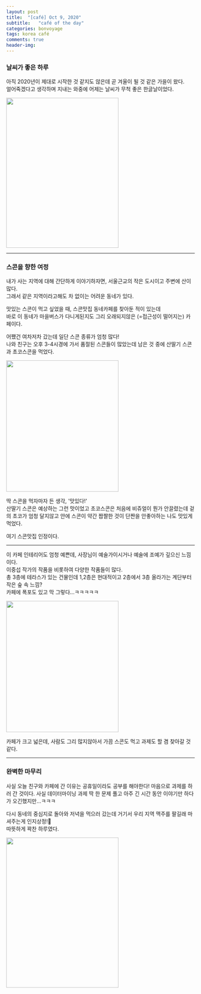 ```yaml
---
layout: post
title:  "[café] Oct 9, 2020"
subtitle:   "café of the day"
categories: bonvoyage
tags: korea café
comments: true
header-img: 
---
```


### 날씨가 좋은 하루
아직 2020년이 제대로 시작한 것 같지도 않은데 곧 겨울이 될 것 같은 가을이 왔다.  
얼어죽겠다고 생각하며 지내는 와중에 어제는 날씨가 무척 좋은 한글날이었다.  

<img src="https://ataraxiady.github.io/assets/img/bonvoyage/korea/2020-10-10-cafe1.jpeg" width="300" height="400"> 

--- 

### 스콘을 향한 여정
내가 사는 지역에 대해 간단하게 이야기하자면, 서울근교의 작은 도시이고 주변에 산이 많다.  
그래서 같은 지역이라고해도 차 없이는 어려운 동네가 있다.  

맛있는 스콘이 먹고 싶었을 때, 스콘맛집 동네카페를 찾아둔 적이 있는데  
바로 이 동네가 마을버스가 다니게된지도 그리 오래되지않은 (=접근성이 떨어지는) 카페이다.   

어쨌건 여차저차 갔는데 일단 스콘 종류가 엄청 많다!  
나와 친구는 오후 3-4시경에 가서 품절된 스콘들이 많았는데 남은 것 중에 산딸기 스콘과 초코스콘을 먹었다.  

<img src="https://ataraxiady.github.io/assets/img/bonvoyage/korea/2020-10-10-cafe2.jpeg" width="300" height="350"> 

딱 스콘을 먹자마자 든 생각, '맛있다!'  
산딸기 스콘은 예상하는 그런 맛이었고 초코스콘은 처음에 비쥬얼이 뭔가 안끌렸는데 겉의 초코가 엄청 달지않고 안에 스콘이 약간 짭짤한 것이 단짠을 안좋아하는 나도 맛있게 먹었다.  
  
여기 스콘맛집 인정이다.  

---

이 카페 인테리어도 엄청 예쁜데, 사장님이 예술가이시거나 예술에 조예가 깊으신 느낌이다.  
이중섭 작가의 작품을 비롯하여 다양한 작품들이 많다.  
총 3층에 테라스가 있는 건물인데 1,2층은 현대적이고 2층에서 3층 올라가는 계단부터 작은 숲 속 느낌?  
카페에 폭포도 있고 막 그렇다...ㅋㅋㅋㅋㅋ

<img src="https://ataraxiady.github.io/assets/img/bonvoyage/korea/2020-10-10-cafe3.jpeg" width="300" height="350"> 
  
카페가 크고 넓은데, 사람도 그리 많지않아서 가끔 스콘도 먹고 과제도 할 겸 찾아갈 것 같다.   

---

### 완벽한 마무리
사실 오늘 친구와 카페에 간 이유는 공휴일이라도 공부를 해야한다! 마음으로 과제를 하러 간 것이다.   사실 데이터마이닝 과제 딱 한 문제 풀고 아주 긴 시간 동안 이야기만 하다가 오긴했지만...ㅋㅋㅋ  
  
다시 동네의 중심지로 돌아와 저녁을 먹으러 갔는데 거기서 우리 지역 맥주를 팔길래 마셔주는게 인지상정!🍻    
따뜻하게 꽉찬 하루였다.    

<img src="https://ataraxiady.github.io/assets/img/bonvoyage/korea/2020-10-10-cafe4.jpeg" width="300" height="400"> 